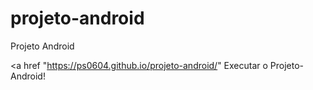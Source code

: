 # projeto-android
Projeto Android

<a href "https://ps0604.github.io/projeto-android/" Executar o Projeto-Android!</a>
